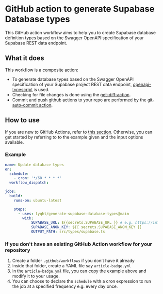 # GitHub action to generate Supabase Database types

This GitHub action workflow aims to help you to create Supabase database definition types based on the Swagger OpenAPI specification of your Supabase REST data endpoint.

## What it does

This workflow is a composite action:

- To generate database types based on the Swagger OpenAPI specification of your Supabase project REST data endpoint, [openapi-typescript](https://github.com/drwpow/openapi-typescript) is used.
- Checking for file changes is done using the [get-diff-action](https://github.com/technote-space/get-diff-action).
- Commit and push github actions to your repo are performed by the [git-auto-commit action](https://github.com/stefanzweifel/git-auto-commit-action).

## How to use

If you are new to GitHub Actions, refer to [this section](#if-you-dont-have-an-existing-github-action-workflow-for-your-repository). Otherwise, you can get started by referring to to the example given and the input options available.

### Example

```yml
name: Update database types
on:
  schedule:
    - cron: '*/60 * * * *'
  workflow_dispatch:

jobs:
  build:
    runs-on: ubuntu-latest

    steps:
      - uses: lyqht/generate-supabase-database-types@main
        with:
            SUPABASE_URL: ${{secrets.SUPABASE_URL }} # e.g. https://interestingproject.supabase.co
            SUPABASE_ANON_KEY: ${{ secrets.SUPABASE_ANON_KEY }}
            OUTPUT_PATH: src/types/supabase.ts
```

### If you don't have an existing GitHub Action workflow for your repository

1. Create a folder `.github/workflows` if you don't have it already 
2. Inside that folder, create a YAML file say `article-badge.yml`
3. In the `article-badge.yml` file, you can copy the example above and modify it to your usage.
4. You can choose to declare the `schedule` with a cron expression to run the job at a specified frequency e.g. every day once.

